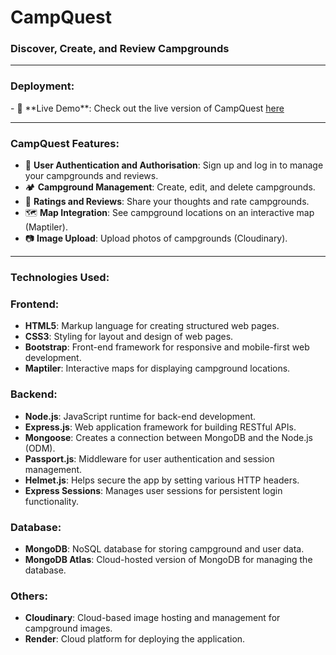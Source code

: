 <h1>CampQuest</h1>
<h3>Discover, Create, and Review Campgrounds</h3>

---

<h3>Deployment:</h3>
- 🚀 **Live Demo**: Check out the live version of CampQuest <a href="https://campquest-c1yx.onrender.com/">here</a>

---

<h3>CampQuest Features:</h3>

- 🔑 **User Authentication and Authorisation**: Sign up and log in to manage your campgrounds and reviews.
- 🏕 **Campground Management**: Create, edit, and delete campgrounds.
- 🌟 **Ratings and Reviews**: Share your thoughts and rate campgrounds.
- 🗺️ **Map Integration**: See campground locations on an interactive map (Maptiler).
- 📷 **Image Upload**: Upload photos of campgrounds (Cloudinary).

---

<h3>Technologies Used:</h3>

### Frontend:
-  **HTML5**: Markup language for creating structured web pages.
-  **CSS3**: Styling for layout and design of web pages.
-  **Bootstrap**: Front-end framework for responsive and mobile-first web development.
-  **Maptiler**: Interactive maps for displaying campground locations.

### Backend:
-  **Node.js**: JavaScript runtime for back-end development.
-  **Express.js**: Web application framework for building RESTful APIs.
-  **Mongoose**: Creates a connection between MongoDB and the Node.js (ODM).
-  **Passport.js**: Middleware for user authentication and session management.
-  **Helmet.js**: Helps secure the app by setting various HTTP headers.
-  **Express Sessions**: Manages user sessions for persistent login functionality.

### Database:
-  **MongoDB**: NoSQL database for storing campground and user data.
-  **MongoDB Atlas**: Cloud-hosted version of MongoDB for managing the database.

### Others:
-  **Cloudinary**: Cloud-based image hosting and management for campground images.
-  **Render**: Cloud platform for deploying the application.


